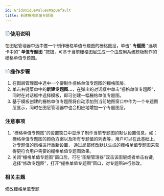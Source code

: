 ```yaml
---
id: GridUniqueValuesMapDefault
title: 新建栅格单值专题图
---
```

### ![](../../img/read.gif)使用说明

在图层管理器中选中要一个制作栅格单值专题图的栅格图层，单击“ **专题图** ”选项卡中的“ **单值专题图**
”按钮，可基于当前栅格图层生成一个由应用系统模板制作的栅格单值专题图。

### ![](../../img/read.gif)操作步骤

1. 在图层管理器中选中一个要制作栅格单值专题图的栅格图层。
2. 单击右键菜单中的**新建专题图...**，在弹出的对话框中单击“栅格单值专题图”，同时在对话框中选择模板，即可创建一幅栅格单值专题图。
3. 基于模板创建的栅格单值专题图将自动添加到当前地图窗口中作为一个专题图层显示，同时在图层管理器中也会相应地增加一个专题图层。

### 注意事项

1. “栅格单值专题图”的设置窗口中显示了制作当前专题图的默认设置信息，如：栅格单值专题图的颜色方案以及所有专题值的列表等，用户可以在此基础上，对专题值的风格进行重新设置， 通过局部修改默认生成的栅格单值专题图来获得更符合用户需要的栅格单值专题图效果。
2. 关闭“栅格单值专题图”窗口后，可在“图层管理器”双击该图层或者单击右键，选择“修改专题图”，打开“栅格单值专题图”窗口，对专题图进行修改。

### 相关主题

 [修改栅格单值专题](GridUniqueValuesMapGroupDia)
